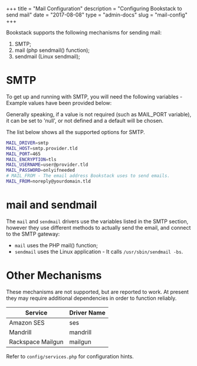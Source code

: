 +++
title = "Mail Configuration"
description = "Configuring Bookstack to send mail"
date = "2017-08-08"
type = "admin-docs"
slug = "mail-config"
+++

Bookstack supports the following mechanisms for sending mail:

1. SMTP;
2. mail (php sendmail() function);
3. sendmail (Linux sendmail);

# SMTP

To get up and running with SMTP, you will need the following variables - Example
values have been provided below:

Generally speaking, if a value is not required (such as MAIL_PORT variable), it
can be set to 'null', or not defined and a default will be chosen.

The list below shows all the supported options for SMTP.

```bash
MAIL_DRIVER=smtp
MAIL_HOST=smtp.provider.tld
MAIL_PORT=465
MAIL_ENCRYPTION=tls
MAIL_USERNAME=user@provider.tld
MAIL_PASSWORD=onlyifneeded
# MAIL_FROM - The email address Bookstack uses to send emails.
MAIL_FROM=noreply@yourdomain.tld  
```

# mail and sendmail

The `mail` and `sendmail` drivers use the variables listed in the SMTP section,
however they use different methods to actually send the email, and connect to
the SMTP gateway:

* `mail` uses the PHP mail() function;
* `sendmail` uses the Linux application - It calls `/usr/sbin/sendmail -bs`.

# Other Mechanisms

These mechanisms are not supported, but are reported to work.
At present they may require additional dependencies in order to function
reliably.

| Service           | Driver Name |
|-------------------|-------------|
| Amazon SES        | ses         |
| Mandrill          | mandrill    |
| Rackspace Mailgun | mailgun     |

Refer to `config/services.php` for configuration hints.